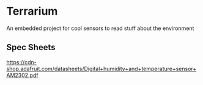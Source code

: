 # Terrarium

An embedded project for cool sensors to read stuff about the environment

## Spec Sheets

https://cdn-shop.adafruit.com/datasheets/Digital+humidity+and+temperature+sensor+AM2302.pdf

